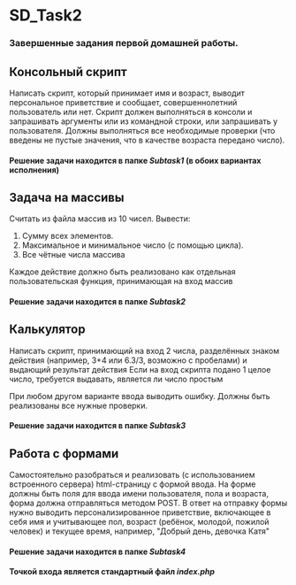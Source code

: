 # SD_Task2

### Завершенные задания первой домашней работы.

## Консольный скрипт

Написать скрипт, который принимает имя и возраст, выводит персональное приветствие и сообщает, совершеннолетний 
пользователь или нет. Скрипт должен выполняться в консоли и запрашивать аргументы или из командной строки, или 
запрашивать у пользователя. Должны выполняться все необходимые проверки (что введены не пустые значения, что в
качестве возраста передано число).

#### Решение задачи находится в папке *Subtask1* (в обоих вариантах исполнения)

## Задача на массивы

Считать из файла массив из 10 чисел. Вывести:

1) Сумму всех элементов.
2) Максимальное и минимальное число (с помощью цикла).
3) Все чётные числа массива

Каждое действие должно быть реализовано как отдельная пользовательская функция, принимающая на вход массив


#### Решение задачи находится в папке *Subtask2*

## Калькулятор

Написать скрипт, принимающий на вход 2 числа, разделённых знаком действия (например, 3+4 или 6.3/3,
возможно с пробелами) и выдающий результат действия
Если на вход скрипта подано 1 целое число, требуется выдавать, является ли число простым


При любом другом варианте ввода выводить ошибку. Должны быть реализованы все нужные проверки.

#### Решение задачи находится в папке *Subtask3*

## Работа с формами

Самостоятельно разобраться и реализовать (с использованием встроенного сервера) html-страницу с формой ввода.
На форме должны быть поля для ввода имени пользователя, пола и возраста, форма должна отправляться методом POST.
В ответ на отправку формы нужно выводить персонализированное приветствие, включающее в себя имя и учитывающее пол,
возраст (ребёнок, молодой, пожилой человек) и текущее время, например, "Добрый день, девочка Катя"

#### Решение задачи находится в папке *Subtask4*
#### Точкой входа является стандартный файл *index.php*